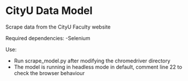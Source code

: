 # CityU Data Model
 Scrape data from the CityU Faculty website

 Required dependencies:
    -Selenium

 Use:
 
-  Run scrape_model.py after modifying the chromedriver directory
-  The model is running in headless mode in default, comment line 22 to check the browser behaviour

